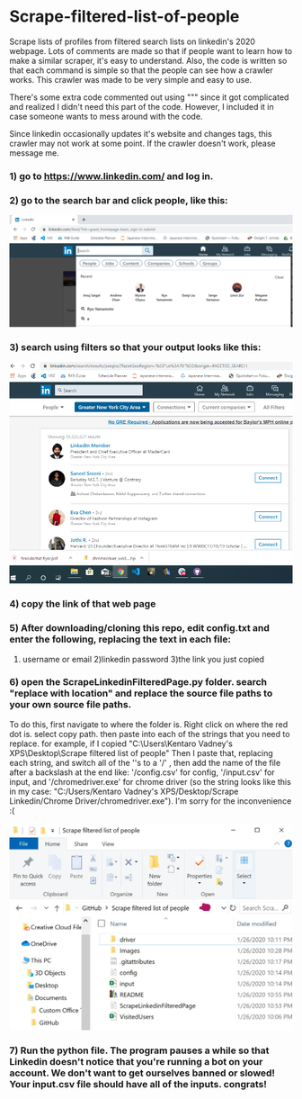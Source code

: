 # Scrape-filtered-list-of-people
 Scrape lists of profiles from filtered search lists on linkedin's 2020 webpage.
 Lots of comments are made so that if people want to learn how to make a similar
 scraper, it's easy to understand. Also, the code is written so that each command
 is simple so that the people can see how a crawler works. This crawler was made
 to be very simple and easy to use.
 
 There's some extra code commented out using """ since it got complicated and realized
 I didn't need this part of the code. However, I included it in case someone wants to
 mess around with the code.
 
 Since linkedin occasionally updates it's website and changes tags, this crawler
 may not work at some point. If the crawler doesn't work, please message me.
 
### 1) go to https://www.linkedin.com/ and log in.

### 2) go to the search bar and click people, like this:

![](Images/Save.PNG)

### 3) search using filters so that your output looks like this:

![](Images/likeThis.PNG)

### 4) copy the link of that web page

### 5) After downloading/cloning this repo, edit config.txt and enter the following, replacing the text in each file:
1) username or email 
2)linkedin password 
3)the link you just copied


### 6) open the ScrapeLinkedinFilteredPage.py folder. search "replace with location" and replace the source file paths to your own source file paths. 
To do this, first navigate to where the folder is. Right click on where the red dot is. select copy path. then paste into each of the strings that you need to replace. for example, if I copied "C:\Users\Kentaro Vadney's XPS\Desktop\Scrape filtered list of people"
Then I paste that, replacing each string, and switch all of the '\'s to a '/' , then add the name of the file after a backslash at the end like: '/config.csv' for config,  '/input.csv' for input, and '/chromedriver.exe' for chrome driver (so the string looks like this in my case: "C:/Users/Kentaro Vadney's XPS/Desktop/Scrape Linkedin/Chrome Driver/chromedriver.exe"). I'm sorry for the inconvenience :(

![](Images/REDdot.jpg)

### 7) Run the python file. The program pauses a while so that Linkedin doesn't notice that you're running a bot on your account. We don't want to get ourselves banned or slowed! Your input.csv file should have all of the inputs. congrats!
